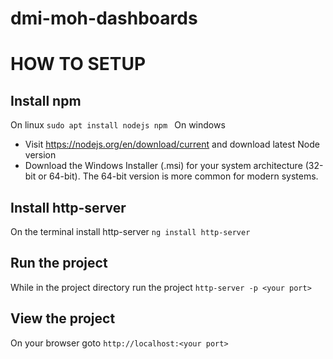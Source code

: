﻿# dmi-moh-dashboards
 
# HOW TO SETUP

## Install npm

On linux
`sudo apt install nodejs npm `
On windows
- Visit https://nodejs.org/en/download/current and download latest Node version
- Download the Windows Installer (.msi) for your system architecture (32-bit or 64-bit). The 64-bit version is more common for modern systems.

## Install http-server

On the terminal install http-server
`ng install http-server`
  
## Run the project

While in the project directory run the project
`http-server -p <your port>`

## View the project

On your browser goto
`http://localhost:<your port>`
